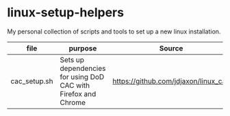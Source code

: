 # linux-setup-helpers
My personal collection of scripts and tools to set up a new linux installation.

| file         | purpose                                                        | Source                               |
| ------------ | -------------------------------------------------------------- | ------------------------------------ |
| cac_setup.sh | Sets up dependencies for using DoD CAC with Firefox and Chrome | https://github.com/jdjaxon/linux_cac |

